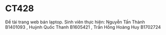 # CT428
Đề tài trang web bán laptop. 
Sinh viên thực hiện:
 Nguyễn Tấn Thành B1401093
, Huỳnh Quốc Thanh B1605421
, Trần Hồng Hoàng Huy B1702724
